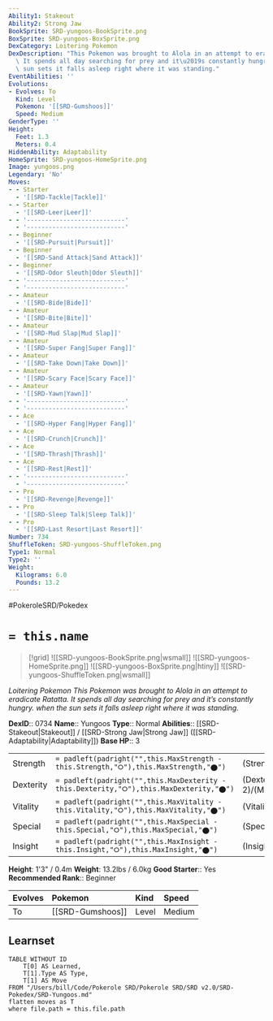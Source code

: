 ```yaml
---
Ability1: Stakeout
Ability2: Strong Jaw
BookSprite: SRD-yungoos-BookSprite.png
BoxSprite: SRD-yungoos-BoxSprite.png
DexCategory: Loitering Pokemon
DexDescription: "This Pokemon was brought to Alola in an attempt to eradicate Ratatta.\
  \ It spends all day searching for prey and it\u2019s constantly hungry. when the\
  \ sun sets it falls asleep right where it was standing."
EventAbilities: ''
Evolutions:
- Evolves: To
  Kind: Level
  Pokemon: '[[SRD-Gumshoos]]'
  Speed: Medium
GenderType: ''
Height:
  Feet: 1.3
  Meters: 0.4
HiddenAbility: Adaptability
HomeSprite: SRD-yungoos-HomeSprite.png
Image: yungoos.png
Legendary: 'No'
Moves:
- - Starter
  - '[[SRD-Tackle|Tackle]]'
- - Starter
  - '[[SRD-Leer|Leer]]'
- - '---------------------------'
  - '---------------------------'
- - Beginner
  - '[[SRD-Pursuit|Pursuit]]'
- - Beginner
  - '[[SRD-Sand Attack|Sand Attack]]'
- - Beginner
  - '[[SRD-Odor Sleuth|Odor Sleuth]]'
- - '---------------------------'
  - '---------------------------'
- - Amateur
  - '[[SRD-Bide|Bide]]'
- - Amateur
  - '[[SRD-Bite|Bite]]'
- - Amateur
  - '[[SRD-Mud Slap|Mud Slap]]'
- - Amateur
  - '[[SRD-Super Fang|Super Fang]]'
- - Amateur
  - '[[SRD-Take Down|Take Down]]'
- - Amateur
  - '[[SRD-Scary Face|Scary Face]]'
- - Amateur
  - '[[SRD-Yawn|Yawn]]'
- - '---------------------------'
  - '---------------------------'
- - Ace
  - '[[SRD-Hyper Fang|Hyper Fang]]'
- - Ace
  - '[[SRD-Crunch|Crunch]]'
- - Ace
  - '[[SRD-Thrash|Thrash]]'
- - Ace
  - '[[SRD-Rest|Rest]]'
- - '---------------------------'
  - '---------------------------'
- - Pro
  - '[[SRD-Revenge|Revenge]]'
- - Pro
  - '[[SRD-Sleep Talk|Sleep Talk]]'
- - Pro
  - '[[SRD-Last Resort|Last Resort]]'
Number: 734
ShuffleToken: SRD-yungoos-ShuffleToken.png
Type1: Normal
Type2: ''
Weight:
  Kilograms: 6.0
  Pounds: 13.2
---
```


#PokeroleSRD/Pokedex

# `= this.name`

> [!grid]
> ![[SRD-yungoos-BookSprite.png|wsmall]]
> ![[SRD-yungoos-HomeSprite.png]]
> ![[SRD-yungoos-BoxSprite.png|htiny]]
> ![[SRD-yungoos-ShuffleToken.png|wsmall]]


*Loitering Pokemon*
*This Pokemon was brought to Alola in an attempt to eradicate Ratatta. It spends all day searching for prey and it’s constantly hungry. when the sun sets it falls asleep right where it was standing.*

**DexID**:: 0734
**Name**:: Yungoos
**Type**:: Normal
**Abilities**:: [[SRD-Stakeout|Stakeout]] / [[SRD-Strong Jaw|Strong Jaw]] ([[SRD-Adaptability|Adaptability]])
**Base HP**:: 3

|           |                                                                                        |                                          |
| --------- | -------------------------------------------------------------------------------------- | ---------------------------------------- |
| Strength  | `= padleft(padright("",this.MaxStrength - this.Strength,"⭘"),this.MaxStrength,"⬤")`    | (Strength::2)/(MaxStrength::5)   |
| Dexterity | `= padleft(padright("",this.MaxDexterity - this.Dexterity,"⭘"),this.MaxDexterity,"⬤")` | (Dexterity:: 2)/(MaxDexterity::4) |
| Vitality  | `= padleft(padright("",this.MaxVitality - this.Vitality,"⭘"),this.MaxVitality,"⬤")`    | (Vitality::1)/(MaxVitality::3)   |
| Special   | `= padleft(padright("",this.MaxSpecial - this.Special,"⭘"),this.MaxSpecial,"⬤")`       | (Special::1)/(MaxSpecial::3)     |
| Insight   | `= padleft(padright("",this.MaxInsight - this.Insight,"⭘"),this.MaxInsight,"⬤")`       | (Insight::1)/(MaxInsight::3)     |

**Height**: 1'3" / 0.4m
**Weight**: 13.2lbs / 6.0kg
**Good Starter**:: Yes
**Recommended Rank**:: Beginner

| Evolves   | Pokemon          | Kind   | Speed   |
|:----------|:-----------------|:-------|:--------|
| To        | [[SRD-Gumshoos]] | Level  | Medium  |

## Learnset

```dataview
TABLE WITHOUT ID
    T[0] AS Learned,
    T[1].Type AS Type,
    T[1] AS Move
FROM "/Users/bill/Code/Pokerole SRD/Pokerole SRD/SRD v2.0/SRD-Pokedex/SRD-Yungoos.md"
flatten moves as T
where file.path = this.file.path
```
